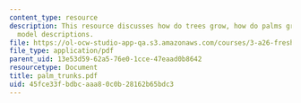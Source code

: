 ```yaml
---
content_type: resource
description: This resource discusses how do trees grow, how do palms grow, and some
  model descriptions.
file: https://ol-ocw-studio-app-qa.s3.amazonaws.com/courses/3-a26-freshman-seminar-the-nature-of-engineering-fall-2005/45fce33fbdbcaaa80c0b28162b65bdc3_palm_trunks.pdf
file_type: application/pdf
parent_uid: 13e53d59-62a5-76e0-1cce-47eaad0b8642
resourcetype: Document
title: palm_trunks.pdf
uid: 45fce33f-bdbc-aaa8-0c0b-28162b65bdc3
---
```

